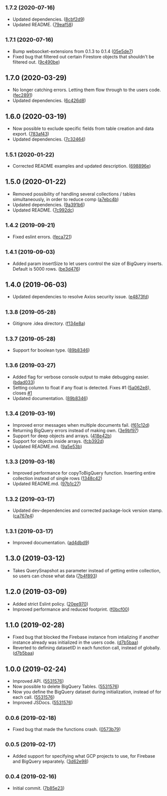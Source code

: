 ## <small>1.7.2 (2020-07-16)</small>

* Updated dependencies. ([8cbf2d9](https://github.com/Johannes-Berggren/firestore-to-bigquery-export/commit/8cbf2d9))
* Updated README. ([79eaf58](https://github.com/Johannes-Berggren/firestore-to-bigquery-export/commit/79eaf58))



## <small>1.7.1 (2020-07-16)</small>

* Bump websocket-extensions from 0.1.3 to 0.1.4 ([05e5de7](https://github.com/Johannes-Berggren/firestore-to-bigquery-export/commit/05e5de7))
* Fixed bug that filtered out certain Firestore objects that shouldn't be filtered out. ([9c490be](https://github.com/Johannes-Berggren/firestore-to-bigquery-export/commit/9c490be))



## 1.7.0 (2020-03-29)

* No longer catching errors. Letting them flow through to the users code. ([fec2891](https://github.com/Johannes-Berggren/firestore-to-bigquery-export/commit/fec2891))
* Updated dependencies. ([6c426d8](https://github.com/Johannes-Berggren/firestore-to-bigquery-export/commit/6c426d8))



## 1.6.0 (2020-03-19)

* Now possible to exclude specific fields from table creation and data export. ([783af43](https://github.com/Johannes-Berggren/firestore-to-bigquery-export/commit/783af43))
* Updated dependencies. ([7c32464](https://github.com/Johannes-Berggren/firestore-to-bigquery-export/commit/7c32464))



## <small>1.5.1 (2020-01-22)</small>

* Corrected README examples and updated description. ([698896e](https://github.com/Johannes-Berggren/firestore-to-bigquery-export/commit/698896e))



## 1.5.0 (2020-01-22)

* Removed possibility of handling several collections / tables simultaneously, in order to reduce comp ([a7ebc4b](https://github.com/Johannes-Berggren/firestore-to-bigquery-export/commit/a7ebc4b))
* Updated dependencies. ([9a391b6](https://github.com/Johannes-Berggren/firestore-to-bigquery-export/commit/9a391b6))
* Updated README. ([7c992dc](https://github.com/Johannes-Berggren/firestore-to-bigquery-export/commit/7c992dc))



## <small>1.4.2 (2019-09-21)</small>

* Fixed eslint errors. ([feca721](https://github.com/Johannes-Berggren/firestore-to-bigquery-export/commit/feca721))



## <small>1.4.1 (2019-09-03)</small>

* Added param insertSize to let users control the size of BigQuery inserts. Default is 5000 rows. ([be3d476](https://github.com/Johannes-Berggren/firestore-to-bigquery-export/commit/be3d476))



## 1.4.0 (2019-06-03)

* Updated dependencies to resolve Axios security issue. ([e4873fd](https://github.com/Johannes-Berggren/firestore-to-bigquery-export/commit/e4873fd))



## <small>1.3.8 (2019-05-28)</small>

* Gitignore .idea directory. ([f134e8a](https://github.com/Johannes-Berggren/firestore-to-bigquery-export/commit/f134e8a))



## <small>1.3.7 (2019-05-28)</small>

* Support for boolean type. ([89b8346](https://github.com/Johannes-Berggren/firestore-to-bigquery-export/commit/3d79a09))



## <small>1.3.6 (2019-03-27)</small>

* Added flag for verbose console output to make debugging easier. ([bdad033](https://github.com/Johannes-Berggren/firestore-to-bigquery-export/commit/bdad033))
* Setting column to float if any float is detected. Fixes #1 ([5a062e8](https://github.com/Johannes-Berggren/firestore-to-bigquery-export/commit/5a062e8)), closes [#1](https://github.com/Johannes-Berggren/firestore-to-bigquery-export/issues/1)
* Updated documentation. ([89b8346](https://github.com/Johannes-Berggren/firestore-to-bigquery-export/commit/89b8346))



## <small>1.3.4 (2019-03-19)</small>

* Improved error messages when multiple documents fail. ([f61c12d](https://github.com/Johannes-Berggren/firestore-to-bigquery-export/commit/f61c12d))
* Returning BigQuery errors instead of making own. ([3e9bf97](https://github.com/Johannes-Berggren/firestore-to-bigquery-export/commit/3e9bf97))
* Support for deep objects and arrays. ([418e42b](https://github.com/Johannes-Berggren/firestore-to-bigquery-export/commit/418e42b))
* Support for objects inside arrays. ([fcb392d](https://github.com/Johannes-Berggren/firestore-to-bigquery-export/commit/fcb392d))
* Updated README.md. ([9a5e53b](https://github.com/Johannes-Berggren/firestore-to-bigquery-export/commit/9a5e53b))



## <small>1.3.3 (2019-03-18)</small>

* Improved performance for copyToBigQuery function. Inserting entire collection instead of single rows ([1348c42](https://github.com/Johannes-Berggren/firestore-to-bigquery-export/commit/1348c42))
* Updated README.md. ([97b1c27](https://github.com/Johannes-Berggren/firestore-to-bigquery-export/commit/97b1c27))



## <small>1.3.2 (2019-03-17)</small>

* Updated dev-dependencies and corrected package-lock version stamp. ([ca767e4](https://github.com/Johannes-Berggren/firestore-to-bigquery-export/commit/ca767e4))



## <small>1.3.1 (2019-03-17)</small>

* Improved documentation. ([ad4dbd9](https://github.com/Johannes-Berggren/firestore-to-bigquery-export/commit/ad4dbd9))



## 1.3.0 (2019-03-12)

* Takes QuerySnapshot as parameter instead of getting entire collection, so users can chose what data  ([7b4f893](https://github.com/Johannes-Berggren/firestore-to-bigquery-export/commit/7b4f893))



## 1.2.0 (2019-03-09)

* Added strict Eslint policy. ([20ee970](https://github.com/Johannes-Berggren/firestore-to-bigquery-export/commit/20ee970))
* Improved performance and reduced footprint. ([f0bcf00](https://github.com/Johannes-Berggren/firestore-to-bigquery-export/commit/f0bcf00))



## 1.1.0 (2019-02-28)

* Fixed bug that blocked the Firebase instance from intializing if another instance already was initialized in the users code. ([d7b5baa](https://github.com/Johannes-Berggren/firestore-to-bigquery-export/commit/d7b5baa))
* Reverted to defining datasetID in each function call, instead of globally.  ([d7b5baa](https://github.com/Johannes-Berggren/firestore-to-bigquery-export/commit/d7b5baa))



## 1.0.0 (2019-02-24)

* Improved API. ([5531576](https://github.com/Johannes-Berggren/firestore-to-bigquery-export/commit/5531576))
* Now possible to delete BigQuery Tables. ([5531576](https://github.com/Johannes-Berggren/firestore-to-bigquery-export/commit/5531576))
* Now you define the BigQuery dataset during initialization, instead of for each call. ([5531576](https://github.com/Johannes-Berggren/firestore-to-bigquery-export/commit/5531576))
* Improved JSDocs. ([5531576](https://github.com/Johannes-Berggren/firestore-to-bigquery-export/commit/5531576))



## <small>0.0.6 (2019-02-18)</small>

* Fixed bug that made the functions crash. ([0573b79](https://github.com/Johannes-Berggren/firestore-to-bigquery-export/commit/0573b79))



## <small>0.0.5 (2019-02-17)</small>

* Added support for specifying what GCP projects to use, for Firebase and BigQuery separately. ([3d62e98](https://github.com/Johannes-Berggren/firestore-to-bigquery-export/commit/3d62e98))



## <small>0.0.4 (2019-02-16)</small>

* Initial commit. ([7b85e23](https://github.com/Johannes-Berggren/firestore-to-bigquery-export/commit/7b85e23))
